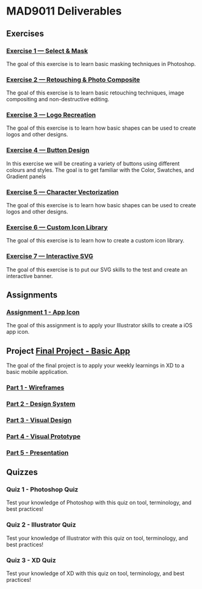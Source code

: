 # MAD9011 Deliverables

## Exercises

### [Exercise 1 — Select & Mask](./exercises/ex-1.md)

<Badge text="Section 010: Thursday September 15, 2022 @5pm" />
<Badge text="Section 020: Wednesday September 14, 2022 @7pm" type="error" />
The goal of this exercise is to learn basic masking techniques in Photoshop.

### [Exercise 2 — Retouching & Photo Composite](./exercises/ex-2.md)

<Badge text="Section 010: Thursday September 22, 2022 @5pm" />
<Badge text="Section 020: Wednesday September 21, 2022 @7pm" type="error" />
The goal of this exercise is to learn basic retouching techniques, image compositing and non-destructive editing.

### [Exercise 3 — Logo Recreation](./exercises/ex-3.md)

<Badge text="Section 010: Thursday September 29, 2022 @5pm" />
<Badge text="Section 020: Wednesday September 28, 2022 @7pm" type="error" />
The goal of this exercise is to learn how basic shapes can be used to create logos and other designs.

### [Exercise 4 — Button Design](./exercises/ex-4.md)

<Badge text="Section 010: Thursday October 6, 2022 @5pm" />
<Badge text="Section 020: Wednesday October 5, 2022 @7pm" type="error" />
In this exercise we will be creating a variety of buttons using different colours and styles. The goal is to get familiar with the Color, Swatches, and Gradient panels

### [Exercise 5 — Character Vectorization](./exercises/ex-5.md)

<Badge text="Section 010: Thursday October 13, 2022 @5pm" />
<Badge text="Section 020: Wednesday October 12, 2022 @7pm" type="error" />
The goal of this exercise is to learn how basic shapes can be used to create logos and other designs.

### [Exercise 6 — Custom Icon Library](./exercises/ex-6.md)

<Badge text="Section 010: Thursday October 20, 2022 @5pm" />
<Badge text="Section 020: Wednesday October 19, 2022 @7pm" type="error" />
The goal of this exercise is to learn how to create a custom icon library.

### [Exercise 7 — Interactive SVG](./exercises/ex-7.md)

<Badge text="Section 010: Thursday November 3, 2022 @5pm" />
<Badge text="Section 020: Wednesday November 2, 2022 @7pm" type="error" />
The goal of this exercise is to put our SVG skills to the test and create an interactive banner.

## Assignments

### [Assignment 1 - App Icon](./assignments/assignment-1)

<Badge text="Section 010: Thursday November 3, 2022 @5pm" />
<Badge text="Section 020: Wednesday November 2, 2022 @7pm" type="error" />
The goal of this assignment is to apply your Illustrator skills to create a iOS app icon.

## Project [Final Project - Basic App](./assignments/assignment-3)

The goal of the final project is to apply your weekly learnings in XD to a basic mobile application.

### [Part 1 - Wireframes](./assignments/assignment-3)

<Badge text="Section 010: Thursday December 15, 2022 @5pm" />
<Badge text="Section 020: Wednesday December 14, 2022 @7pm" type="error" />

### [Part 2 - Design System](./assignments/assignment-3)

<Badge text="Section 010: Thursday December 15, 2022 @5pm" />
<Badge text="Section 020: Wednesday December 14, 2022 @7pm" type="error" />

### [Part 3 - Visual Design](./assignments/assignment-3)

<Badge text="Section 010: Thursday December 15, 2022 @5pm" />
<Badge text="Section 020: Wednesday December 14, 2022 @7pm" type="error" />

### [Part 4 - Visual Prototype](./assignments/assignment-3)

<Badge text="Section 010: Thursday December 15, 2022 @5pm" />
<Badge text="Section 020: Wednesday December 14, 2022 @7pm" type="error" />

### [Part 5 - Presentation](./assignments/assignment-3)

<Badge text="Section 010: Thursday December 15, 2022 @5pm" />
<Badge text="Section 020: Wednesday December 14, 2022 @7pm" type="error" />

## Quizzes

### Quiz 1 - Photoshop Quiz

<Badge text="Due: Friday, September 16, 2022 @ 11:59pm" />
<Badge text="Due: Friday, September 16, 2022 @ 11:59pm" type="error" />
Test your knowledge of Photoshop with this quiz on tool, terminology, and best practices!

### Quiz 2 - Illustrator Quiz

<Badge text="Due: Friday October 21, 2022 @ 11:59pm" />
<Badge text="Due: Friday October 21, 2022 @ 11:59pm" type="error" />
Test your knowledge of Illustrator with this quiz on tool, terminology, and best practices!

### Quiz 3 - XD Quiz

<Badge text="Due: Friday December 9 2022 @ 11:59pm" />
<Badge text="Due: Friday December 9, 2022 @ 11:59pm" type="error" />
Test your knowledge of XD with this quiz on tool, terminology, and best practices!
